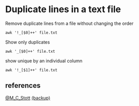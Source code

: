 # Duplicate lines in a text file

Remove duplicate lines from a file without changing the order

`awk '!_[$0]++' file.txt`

Show only duplicates

`awk '_[$0]++' file.txt`

show unique by an individual column

`awk '!_[$1]++' file.txt`

## references

[@M_C_Stott](https://twitter.com/M_C_Stott/status/1255388471977484288)
[(backup)](https://archive.is/g7cod)

